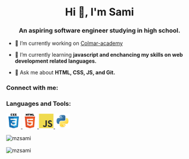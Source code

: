 <h1 align="center">Hi 👋, I'm Sami</h1>
<h3 align="center">An aspiring software engineer studying in high school.</h3>

- 🔭 I’m currently working on [Colmar-academy](https://github.com/mzsami/Colmar-Academy)

- 🌱 I’m currently learning **javascript and enchancing my skills on web development related languages.**

- 💬 Ask me about **HTML, CSS, JS, and Git.**

<h3 align="left">Connect with me:</h3>
<p align="left">
</p>

<h3 align="left">Languages and Tools:</h3>
<p align="left"> <a href="https://www.w3schools.com/css/" target="_blank" rel="noreferrer"> <img src="https://raw.githubusercontent.com/devicons/devicon/master/icons/css3/css3-original-wordmark.svg" alt="css3" width="40" height="40"/> </a> <a href="https://www.w3.org/html/" target="_blank" rel="noreferrer"> <img src="https://raw.githubusercontent.com/devicons/devicon/master/icons/html5/html5-original-wordmark.svg" alt="html5" width="40" height="40"/> </a> <a href="https://developer.mozilla.org/en-US/docs/Web/JavaScript" target="_blank" rel="noreferrer"> <img src="https://raw.githubusercontent.com/devicons/devicon/master/icons/javascript/javascript-original.svg" alt="javascript" width="40" height="40"/> </a> <a href="https://www.python.org" target="_blank" rel="noreferrer"> <img src="https://raw.githubusercontent.com/devicons/devicon/master/icons/python/python-original.svg" alt="python" width="40" height="40"/> </a> </p>

<p><img align="center" src="https://github-readme-stats.vercel.app/api/top-langs?username=mzsami&show_icons=true&theme=highcontrast&locale=en&layout=compact" alt="mzsami" /></p>

<p><img align="center" src="https://github-readme-streak-stats.herokuapp.com/?user=mzsami&theme=highcontrast" alt="mzsami" /></p>
